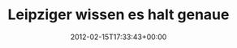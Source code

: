 ---
retweeted: false
source: <a href="http://itunes.apple.com/us/app/twitter/id409789998?mt=12" rel="nofollow">Twitter
  for Mac</a>
entities:
  hashtags: []
  symbols: []
  user_mentions:
  - name: detektor.fm
    screen_name: detektorfm
    indices:
    - '37'
    - '48'
    id_str: '52077026'
    id: '52077026'
  urls:
  - url: http://t.co/OSZzPFeU
    expanded_url: http://goo.gl/fb/ZiIyk
    display_url: goo.gl/fb/ZiIyk
    indices:
    - '111'
    - '131'
display_text_range:
- '0'
- '131'
favorite_count: '0'
id_str: '169836800972562432'
truncated: false
retweet_count: '0'
id: '169836800972562432'
possibly_sensitive: false
created_at: Wed Feb 15 17:33:43 +0000 2012
favorited: false
full_text: 'Leipziger wissen es halt genauer. RT [@detektorfm](https://twitter.com/detektorfm):
  Wie eine Valentinstags-Umfrage in Leipzig zum Klickhit wurde'
lang: de
quote_url: http://goo.gl/fb/ZiIyk
tags:
- pesos:twitter
date: '2012-02-15T17:33:43+00:00'
src: https://twitter.com/bascht/status/169836800972562432
original_url: https://twitter.com/bascht/status/169836800972562432
type: twitter_tweet
text: 'Leipziger wissen es halt genauer. RT [@detektorfm](https://twitter.com/detektorfm):
  Wie eine Valentinstags-Umfrage in Leipzig zum Klickhit wurde'
title: Leipziger wissen es halt genaue

---